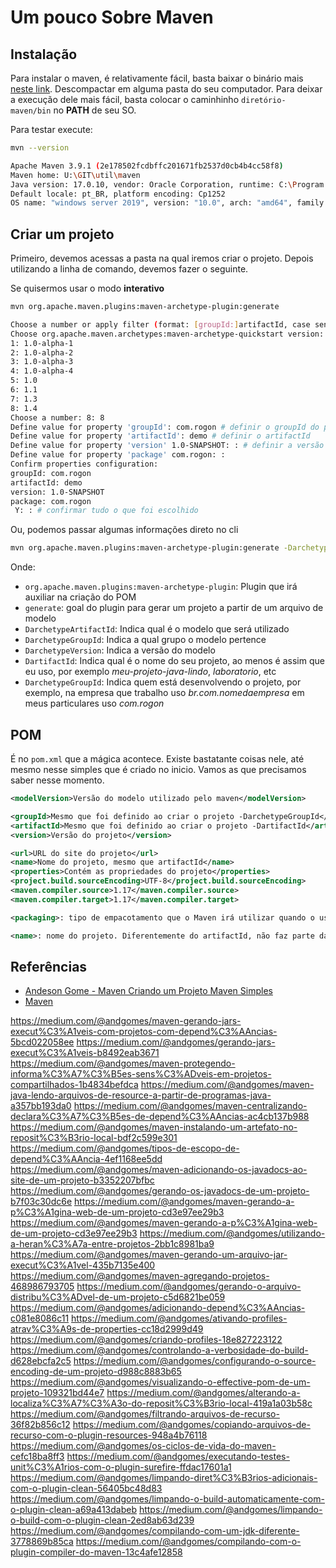 # Um pouco Sobre Maven

## Instalação

Para instalar o maven, é relativamente fácil, basta baixar o binário mais [neste link](https://maven.apache.org/download.cgi). Descompactar em alguma pasta do seu computador. Para deixar a execução dele mais fácil, basta colocar o caminhinho `diretório-maven/bin` no **PATH** de seu SO.

Para testar execute:

```bash
mvn --version

Apache Maven 3.9.1 (2e178502fcdbffc201671fb2537d0cb4b4cc58f8)
Maven home: U:\GIT\util\maven
Java version: 17.0.10, vendor: Oracle Corporation, runtime: C:\Program Files\Java\jdk-17
Default locale: pt_BR, platform encoding: Cp1252
OS name: "windows server 2019", version: "10.0", arch: "amd64", family: "windows"
```

## Criar um projeto

Primeiro, devemos acessas a pasta na qual iremos criar o projeto. Depois utilizando a linha de comando, devemos fazer o seguinte.

Se quisermos usar o modo **interativo**

```bash
mvn org.apache.maven.plugins:maven-archetype-plugin:generate

Choose a number or apply filter (format: [groupId:]artifactId, case sensitive contains): 2110: # para escolher o tipo de projeto
Choose org.apache.maven.archetypes:maven-archetype-quickstart version: # para escolher a versão de maven-archetype-quickstart
1: 1.0-alpha-1
2: 1.0-alpha-2
3: 1.0-alpha-3
4: 1.0-alpha-4
5: 1.0
6: 1.1
7: 1.3
8: 1.4
Choose a number: 8: 8
Define value for property 'groupId': com.rogon # definir o groupId do projeto
Define value for property 'artifactId': demo # definir o artifactId
Define value for property 'version' 1.0-SNAPSHOT: : # definir a versão do projeto
Define value for property 'package' com.rogon: :
Confirm properties configuration:
groupId: com.rogon
artifactId: demo
version: 1.0-SNAPSHOT
package: com.rogon
 Y: : # confirmar tudo o que foi escolhido
```

Ou, podemos passar algumas informações direto no cli

```bash
mvn org.apache.maven.plugins:maven-archetype-plugin:generate -DarchetypeArtifactId="maven-archetype-quickstart" -DarchetypeGroupId="org.apache.maven.archetypes" -DarchetypeVersion="1.4" -DgroupId="com.rogon" -DartifactId="demo" 
```

Onde:
- `org.apache.maven.plugins:maven-archetype-plugin`: Plugin que irá auxiliar na criação do POM
- `generate`: goal do plugin para gerar um projeto a partir de um arquivo de modelo
- `DarchetypeArtifactId`: Indica qual é o modelo que será utilizado
- `DarchetypeGroupId`: Indica a qual grupo o modelo pertence
- `DarchetypeVersion`: Indica a versão do modelo
- `DartifactId`: Indica qual é o nome do seu projeto, ao menos é assim que eu uso, por exemplo *meu-projeto-java-lindo*, *laboratorio*, etc
- `DarchetypeGroupId`: Indica quem está desenvolvendo o projeto, por exemplo, na empresa que trabalho uso *br.com.nomedaempresa* em meus particulares uso *com.rogon*

## POM

É no `pom.xml` que a mágica acontece. Existe bastatante coisas nele, até mesmo nesse simples que é criado no inicio. Vamos as que precisamos saber nesse momento.

```xml
<modelVersion>Versão do modelo utilizado pelo maven</modelVersion>

<groupId>Mesmo que foi definido ao criar o projeto -DarchetypeGroupId</groupId>
<artifactId>Mesmo que foi definido ao criar o projeto -DartifactId</artifactId>
<version>Versão do projeto</version>

<url>URL do site do projeto</url>
<name>Nome do projeto, mesmo que artifactId</name>
<properties>Contém as propriedades do projeto</properties>
<project.build.sourceEncoding>UTF-8</project.build.sourceEncoding>
<maven.compiler.source>1.17</maven.compiler.source>
<maven.compiler.target>1.17</maven.compiler.target>

<packaging>: tipo de empacotamento que o Maven irá utilizar quando o usuário quiser fazer a distribuição do projeto.

<name>: nome do projeto. Diferentemente do artifactId, não faz parte da identificação do projeto. O valor padrão é o valor do artifactId.

```


## Referências

- [Andeson Gome - Maven Criando um Projeto Maven Simples](https://medium.com/@andgomes/criando-um-projeto-maven-simples-a2ad88b25e78)
- [Maven](https://maven.apache.org/ref/3.9.6/maven-model/maven.html)

https://medium.com/@andgomes/maven-gerando-jars-execut%C3%A1veis-com-projetos-com-depend%C3%AAncias-5bcd022058ee
https://medium.com/@andgomes/gerando-jars-execut%C3%A1veis-b8492eab3671
https://medium.com/@andgomes/maven-protegendo-informa%C3%A7%C3%B5es-sens%C3%ADveis-em-projetos-compartilhados-1b4834befdca
https://medium.com/@andgomes/maven-java-lendo-arquivos-de-resource-a-partir-de-programas-java-a357bb193da0
https://medium.com/@andgomes/maven-centralizando-declara%C3%A7%C3%B5es-de-depend%C3%AAncias-ac4cb137b988
https://medium.com/@andgomes/maven-instalando-um-artefato-no-reposit%C3%B3rio-local-bdf2c599e301
https://medium.com/@andgomes/tipos-de-escopo-de-depend%C3%AAncia-4ef1168ee5dd
https://medium.com/@andgomes/maven-adicionando-os-javadocs-ao-site-de-um-projeto-b3352207bfbc
https://medium.com/@andgomes/gerando-os-javadocs-de-um-projeto-b7f03c30dc6e
https://medium.com/@andgomes/maven-gerando-a-p%C3%A1gina-web-de-um-projeto-cd3e97ee29b3
https://medium.com/@andgomes/maven-gerando-a-p%C3%A1gina-web-de-um-projeto-cd3e97ee29b3
https://medium.com/@andgomes/utilizando-a-heran%C3%A7a-entre-projetos-2bb1c8981ba9
https://medium.com/@andgomes/maven-gerando-um-arquivo-jar-execut%C3%A1vel-435b7135e400
https://medium.com/@andgomes/maven-agregando-projetos-468986793705
https://medium.com/@andgomes/gerando-o-arquivo-distribu%C3%ADvel-de-um-projeto-c5d6821be059
https://medium.com/@andgomes/adicionando-depend%C3%AAncias-c081e8086c11
https://medium.com/@andgomes/ativando-profiles-atrav%C3%A9s-de-properties-cc18d2999d49
https://medium.com/@andgomes/criando-profiles-18e827223122
https://medium.com/@andgomes/controlando-a-verbosidade-do-build-d628ebcfa2c5
https://medium.com/@andgomes/configurando-o-source-encoding-de-um-projeto-d988c8883b65
https://medium.com/@andgomes/visualizando-o-effective-pom-de-um-projeto-109321bd44e7
https://medium.com/@andgomes/alterando-a-localiza%C3%A7%C3%A3o-do-reposit%C3%B3rio-local-419a1a03b58c
https://medium.com/@andgomes/filtrando-arquivos-de-recurso-36f82b856c12
https://medium.com/@andgomes/copiando-arquivos-de-recurso-com-o-plugin-resources-948a4b76118
https://medium.com/@andgomes/os-ciclos-de-vida-do-maven-cefc18ba8ff3
https://medium.com/@andgomes/executando-testes-unit%C3%A1rios-com-o-plugin-surefire-ffdac17601a1
https://medium.com/@andgomes/limpando-diret%C3%B3rios-adicionais-com-o-plugin-clean-56405bc48d83
https://medium.com/@andgomes/limpando-o-build-automaticamente-com-o-plugin-clean-a69a413dabeb
https://medium.com/@andgomes/limpando-o-build-com-o-plugin-clean-2ed8ab63d239
https://medium.com/@andgomes/compilando-com-um-jdk-diferente-3778869b85ca
https://medium.com/@andgomes/compilando-com-o-plugin-compiler-do-maven-13c4afe12858